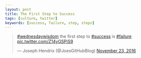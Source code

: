 ```yaml
---
layout: post
title: The First Step to Success
tags: [culture, twitter]
keywords: [success, failure, step, steps]
---
```


<blockquote class="twitter-tweet" data-lang="en"><p lang="en" dir="ltr"><a href="https://twitter.com/hashtag/wednesdaywisdom?src=hash">#wednesdaywisdom</a> the first step to <a href="https://twitter.com/hashtag/success?src=hash">#success</a> is <a href="https://twitter.com/hashtag/failure?src=hash">#failure</a> <a href="https://t.co/Z14yGSPiS9">pic.twitter.com/Z14yGSPiS9</a></p>&mdash; Joseph Hendrix (@JoesGitHubBlog) <a href="https://twitter.com/JoesGitHubBlog/status/801481288859451393">November 23, 2016</a></blockquote>
<script async src="//platform.twitter.com/widgets.js" charset="utf-8"></script>
